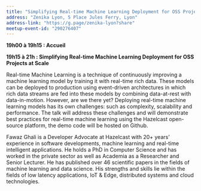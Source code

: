 ```yaml
---
title: "Simplifying Real-time Machine Learning Deployment for OSS Projects at Scale"
address: "Zenika Lyon, 5 Place Jules Ferry, Lyon"
address-link: "https://g.page/zenika-lyon?share"
meetup-event-id: "290276407"
---
```


**19h00 à 19h15 : Accueil**

**19h15 à 21h : Simplifying Real-time Machine Learning Deployment for OSS Projects at Scale**

Real-time Machine Learning is a technique of continuously improving a machine learning model by training it with real-time rich data. 
These models can be deployed to production using event-driven architectures in which rich data streams are fed into these models by combining data-at-rest with data-in-motion. 
However, are we there yet? Deploying real-time machine learning models has its own challenges: such as complexity, scalability and performance. 
The talk will address these challenges and will demonstrate best practices for real-time machine learning using the Hazelcast open-source platform, 
the demo code will be hosted on Github.

Fawaz Ghali is a Developer Advocate at Hazelcast with 20+ years’ experience in software developments, machine learning and real-time intelligent applications. 
He holds a PhD in Computer Science and has worked in the private sector as well as Academia as a Researcher and Senior Lecturer. 
He has published over 46 scientific papers in the fields of machine learning and data science. 
His strengths and skills lie within the fields of low latency applications, IoT & Edge, distributed systems and cloud technologies.
